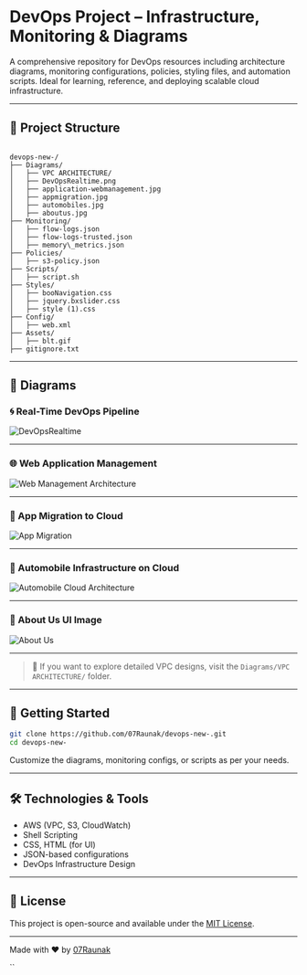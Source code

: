 
# DevOps Project – Infrastructure, Monitoring & Diagrams

A comprehensive repository for DevOps resources including architecture diagrams, monitoring configurations, policies, styling files, and automation scripts. Ideal for learning, reference, and deploying scalable cloud infrastructure.

---

## 📁 Project Structure

```

devops-new-/
├── Diagrams/
│   ├── VPC ARCHITECTURE/
│   ├── DevOpsRealtime.png
│   ├── application-webmanagement.jpg
│   ├── appmigration.jpg
│   ├── automobiles.jpg
│   ├── aboutus.jpg
├── Monitoring/
│   ├── flow-logs.json
│   ├── flow-logs-trusted.json
│   ├── memory\_metrics.json
├── Policies/
│   ├── s3-policy.json
├── Scripts/
│   ├── script.sh
├── Styles/
│   ├── booNavigation.css
│   ├── jquery.bxslider.css
│   ├── style (1).css
├── Config/
│   ├── web.xml
├── Assets/
│   ├── blt.gif
├── gitignore.txt

````

---

## 🧭 Diagrams

### 🌀 Real-Time DevOps Pipeline
![DevOpsRealtime](Diagrams/DevOpsRealtime.png)

---

### 🌐 Web Application Management
![Web Management Architecture](Diagrams/application-webmanagement.jpg)

---

### 🚀 App Migration to Cloud
![App Migration](Diagrams/appmigration.jpg)

---

### 🚗 Automobile Infrastructure on Cloud
![Automobile Cloud Architecture](Diagrams/automobiles.jpg)

---

### 📘 About Us UI Image
![About Us](Diagrams/aboutus.jpg)

---

> 📂 If you want to explore detailed VPC designs, visit the `Diagrams/VPC ARCHITECTURE/` folder.

---

## 🚀 Getting Started

```bash
git clone https://github.com/07Raunak/devops-new-.git
cd devops-new-
````

Customize the diagrams, monitoring configs, or scripts as per your needs.

---

## 🛠️ Technologies & Tools

* AWS (VPC, S3, CloudWatch)
* Shell Scripting
* CSS, HTML (for UI)
* JSON-based configurations
* DevOps Infrastructure Design

---

## 📄 License

This project is open-source and available under the [MIT License](LICENSE).

---

Made with ❤️ by [07Raunak](https://github.com/07Raunak)

``
